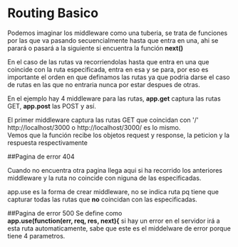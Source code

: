 # Routing Basico

Podemos imaginar los middleware como una tuberia, se trata de funciones por las
que va pasando secuencialmente hasta que entra en una, ahi se parará o pasará a la 
siguiente si encuentra la función **next()**

En el caso de las rutas va recorriendolas hasta que entra en una que coincide con
la ruta especificada, entra en esa y se para, por eso es importante el orden en que 
definamos las rutas ya que podria darse el caso de rutas en las que no entraria nunca 
por estar despues de otras.

En el ejemplo hay 4 middleware para las rutas, **app.get** captura las rutas GET,
**app.post** las POST y así. 

El primer middleware captura las rutas GET que coincidan con '/'
http://localhost/3000   o   http://localhost/3000/  es lo mismo.  
Vemos que la función recibe los objetos request y response, la peticion y la respuesta
respectivamente

##Pagina de error 404

Cuando no encuentra otra pagina llega aqui si ha recorrido los anteriores middleware y la 
ruta no coincide con niguna de las especificadas.

app.use es la forma de crear middleware, no se indica ruta pq tiene que capturar todas las 
rutas que **no** coincidan con las especificadas.

##Pagina de error 500
Se define como  
    **app.use(function(err, req, res, next){** 
si hay un error en el servidor irá a esta ruta automaticamente, sabe que este es el middelware 
de error porque tiene 4 parametros.
